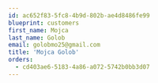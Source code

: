 ```yaml
---
id: ac652f83-5fc8-4b9d-802b-ae4d8486fe99
blueprint: customers
first_name: Mojca
last_name: Golob
email: golobmo25@gmail.com
title: 'Mojca Golob'
orders:
  - cd403ae6-5183-4a86-a072-5742b0bb3d07
---
```

